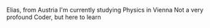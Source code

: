 Elias, from Austria
I'm currently studying Physics in Vienna
Not a very profound Coder, but here to learn
